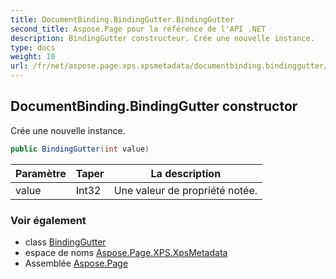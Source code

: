 ```yaml
---
title: DocumentBinding.BindingGutter.BindingGutter
second_title: Aspose.Page pour la référence de l'API .NET
description: BindingGutter constructeur. Crée une nouvelle instance.
type: docs
weight: 10
url: /fr/net/aspose.page.xps.xpsmetadata/documentbinding.bindinggutter/bindinggutter/
---
```

## DocumentBinding.BindingGutter constructor

Crée une nouvelle instance.

```csharp
public BindingGutter(int value)
```

| Paramètre | Taper | La description |
| --- | --- | --- |
| value | Int32 | Une valeur de propriété notée. |

### Voir également

* class [BindingGutter](../)
* espace de noms [Aspose.Page.XPS.XpsMetadata](../../documentbinding.bindinggutter/)
* Assemblée [Aspose.Page](../../../)


